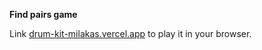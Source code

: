 **Find pairs game**

Link [drum-kit-milakas.vercel.app](https://drum-kit-milakas.vercel.app) to play it in your browser.
